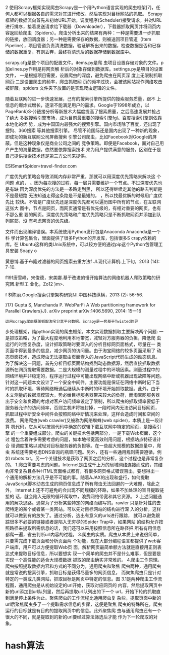 2  使用Scrapy框架实现爬虫Scrapy是一个用Python语言实现的爬虫框架[7]，任何人都可以根据各自的需求对其进行修改，然后实现对目标网站的抓取。
Scrapy框架的数据流向首先从初始URL开始。调度程序(Scheduler)接受请求，并对URL进行排序，接着发送请求给下载器（Downloader），下载器抓取网页并将网页内容返回给爬虫（Spiders）。爬虫分析出来的结果有两种：一种是需要进一步抓取的链接，放回调度器；另一种是需要保存的数据，则被送回项目管道（Item Pipeline），项目管道负责清洗数据，验证解析出来的数据，检查数据是否和已存储的数据重复，有则丢弃，最终将清洗后的数据存储到数据库中。


scrapy.cfg是整个项目的配置文件。items.py是爬
虫项目设置存储对象的文件。p加elines.py作用是将网页解
析后的对象存储到数据库。settings.py是项目的设置文件，
一是根据项目需要，设置爬虫的深度，避免爬虫在网页深
度上无限制抓取网页:二是设置爬虫的频率，爬虫抓取网
页的频率过快，会被该网站视作网络攻击被屏蔽。spiders
文件夹下放置的是实现爬虫逻辑的文件。


随着互联网的进一步快速发展，己有的搜索引擎所提供的搜索服务质量，跟不
上信息的爆炸式增长，逐渐不能满足用户的需求。Google于1998年成立，以
PageRank}S-}}链接分析等新技术大幅度提高了搜索质量，之后高速发展并抢占了绝大
多数搜索引擎市场，成为目前最重要的搜索引擎fgl。百度搜索引擎则依靠本地化的优
势，成为中国国内最强大的搜索引擎。国内市场除了百度，还出现了搜狗、360搜索
等其他搜索引擎。
尽管不论国际还是国内出现了一种新的现象，即成功的新互联网公司屏蔽搜索
引擎公司爬虫，比如Facebook对Google的屏蔽。但是这种现象仅是商业公司之间的
竞争策略。即便是Facebook，面对自己用户产生的海量数据，依然要依靠搜索技术
来为用户提供满意的服务，区别在于是自己提供搜索技术还是第三方公司来提供。


 ESISmartSpider=travel-finder.com


 广度优先的策略会导致消耗内存非常严重，那就可以用深度优先策略来解决这
 个问题
 点的，
 。因为每次搜的过程，每一层只需要维护一个节点。不过深度优先也是有缺
 因为深度优先的方法是一条路走到黑，
 所以还得继续走其他的路去判断是不是最短路
 无法知道走得这条路是不是最短的，
 ，所以找最优解的时候用广度优先比
 较快。不管是广度优先还是深度优先都可以遍历图中所有的节点，在互联网这张大
 图中，节点是网页，而网页通常是有优先级的，有相对重要的网页，也有不那么重
 要的网页。深度优先策略和广度优先策略只是不断抓取网页并添加到队列尾部，没
 有考虑网页的优先级。


 文件而出现编译错误。本系统使用Python发行包是Anaconda  Anaconda是一个科
学计算包集合，里面提供了很多Python的开发库，包括很多S crapy依赖的库。在
Ubuntu这样的类Unix系统中，可以较方便的通过pip这个Python包管理工具安装
Soapy o

黄恩博.基于布隆过滤器的网页搜索去重方法f Jl.现代计算机:上下旬，2013 (14): 7-10.

f191唐雪峰，宋俊德，宋美娜.基于改进的慢开始算法的网络机器人爬取策略的研究团.新型工
业化，Zo12 }m>.

f $l陈丽.Google搜索引擎架构研究fJl.中国科技纵横，2013 (2): 56-56.

}17} Gupta S, Manchanda P. WebParF: A Web partitioning framework for Parallel Crawlers}J}. arXiv
preprint arXiv:1406.5690, 2014: 15一16


    运用scrapy爬虫框架抓取淘宝分享平台数据。Scrapy是一套基于Twisted的异
步处理框架，纯python实现的爬虫框架。本文实现数据抓取主要解决两个问题:
一是抓取策略，为了最大程度地利用本地带宽，减轻对方服务器的负担，降低爬
虫运行的时空复杂度，设计抓取策略时要深入的分析目标网页面格式，尽量在一
类页面中得到最多的信息，减少网页的访问量。由于淘宝网络的较多页面采用了
动态页面技术，造成爬虫无法提取由页面嵌入的JavaScript代码生成的动态信息。
为了解决这一问题，首先分析目标页面结构找到动态数据源，然后直接抓取数据
源所在网页提取需要数据。二是大规模的测量过程中的环境因素。测量过程中的
网络环境并非稳定的，程序运行过程中可能出现网络中断或机器出现故障等问题。
针对这一问题本文设计了一个安全中间件，主要功能是保证在网络中断时记下当
时的抓取环境，等待网络畅通后继续从中断时的环境开始抓取数据。此外，由于
本文测量的数据规模较大，势必给目标服务器带来较大的负荷，而淘宝网服务器
出于安全和负荷的考虑对客户访问频率设定了限制，所以爬虫的抓取频率要低于
服务器允许的访问频率，否则主机IP将被封掉，一段时间内无法访问目标网页，
抓取过程中断安全中间件会按照网络中断情况来处理，这样会造成时间和空间的
浪费。
    网络爬虫(web crawler)又被称为网络蜘蛛(web spider)，本质上是一段计算
机代码，它从可以按照代码中确定的逻辑下载互联网中特定的网页，是搜索引擎
的一个重要组成部分。爬虫的关键技术包括两部分，一是下载Web页面，这个过
程包含着许多需要考虑的问题，如本地带宽高效利用问题，根据站点特征设计合
理调度策略以减轻对目标服务器的负担等。在一些超大规模的数据测量中，爬虫
系统还需要考虑DNS查询的瓶颈问题。另外，还有一些通用规则需要遵循，例如
robots.txt。另一个关键技术是获取了网页之后的分析，这个过程也是非常复杂的。
    1.爬虫需要考虑的问题。Internet是由成千上万的局域网络连接而成的，其结
构非常复杂且各种HTML页面格式都有，有很多网页格式错误百出，要想得出一
个通用的解析方法几乎是不可能的事。随着AJAX的出现和盛行，如何提取
JavaScript脚本动态生成的网页信息成了所有爬虫无法回避的一大难题，除此之外，
Internet上还不可避免的会出现不同规模的环路，如果不加处理的盲目提取链接的
话，就会陷入无限的循环爬取中，浪费网络带宽和其它资源。
    2.上述问题通用的解决思路。通常为了分析某些特定的网络而编写的。rawler
只是针对性的去爬特定的某个或者某一类网站。可以先对目标网站的结构进行深
入的分析，这样就可以做到有的放矢了。通过分析，选出有意义的urls进行跟踪，
就可以避免跟踪很多不必要的链接或者是陷入无穷尽的Spider   Trap中，如果网站
的结构允许按照路径来提取所需信息的话，我们还可以采用按照信息所在路径把
所有有用信息都爬一遍，省去判断url内容的过程。
    3.爬虫的实质。爬虫从本质上来说很简单，只要需完成下载页面和分析页面两
个功能，现在大部分编程语言都提供了web客户端库，用户可以方便提取Web页
面，解析网页最简单额方法就是直接用正则表达式来提取目标信息，所以要想实
现一个简单的爬虫并不是什么难事，但是要是实现一个高性能的适合大规模数据
抓取的爬虫确实非常难的。
    4.爬虫工作原理。爬虫按照提取数据内容和方式的不同分为，通用爬虫和聚焦
爬虫两种，通用爬虫就是常说的搜索引擎，抓取目标是获得尽量多的网页信息，
而聚焦爬虫只是针对特定的一类或几类网站，抓取目标是网页中特定的信息。图
3.1是两种爬虫工作流程图，通用爬虫是从初始设定的url开始，获取对应网页的
内容，然后提取网页中新的url添加到url队列里，然后再提取url队列出的下一个
url，开始下轮的抓取直到满足停止条件为止。聚焦爬虫的工作流程比通用爬虫复
杂些，提取页面中新的url后聚焦爬虫多了一个提取需求信息的步骤，这便是聚焦
爬虫的特殊所在，爬虫运行的目标就是有目的的提取网页中的信息。此外聚焦爬
虫与通用爬虫还有一个很大的不同，就是提取到的新的url要经过算法筛选后才能
作为下一轮爬取的对象。


# hash算法